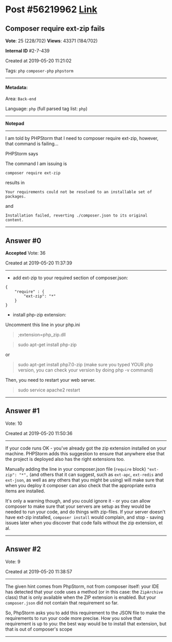 
# Post \#56219962 [Link](https://stackoverflow.com/questions/56219962/)

## Composer require ext-zip fails

**Vote**: 25 (228/702) **Views**: 43371 (184/702) 

**Internal ID** \#2-7-439

Created at 2019-05-20 11:21:02

Tags: `php` `composer-php` `phpstorm`

----------

#### Metadata:

Area: `Back-end`

Language: `php` (full parsed tag list: `php`)

----------

**Notepad**


----------

I am told by PHPStorm that I need to composer require ext-zip, however, that command is failing...

PHPStorm says

[](https://i.stack.imgur.com/Ir6Qy.png)

The command I am issuing is

```
composer require ext-zip
```


results in

```
Your requirements could not be resolved to an installable set of packages.
```


and

```
Installation failed, reverting ./composer.json to its original content.
```



----------
        
## Answer \#0

**Accepted** Vote: 36

Created at 2019-05-20 11:37:39

------------

 - add ext-zip to your required section of composer.json:

```
{
    "require" : {
        "ext-zip": "*"
    }
}
```


 - install php-zip extension:



Uncomment this line in your php.ini

> ;extension=php_zip.dll



> sudo apt-get install php-zip

or

> sudo apt-get install php7.0-zip (make sure you typed YOUR php version, you can check your version by doing php -v command)

Then, you need to restart your web server.

> sudo service apache2 restart


------------
    
    
## Answer \#1

 Vote: 10

Created at 2019-05-20 11:50:36

------------

If your code runs OK - you've already got the zip extension installed on your machine. PHPStorm adds this suggestion to ensure that anywhere else that the project is deployed also has the right extensions too.

Manually adding the line in your composer.json file (`require` block) `"ext-zip": "*",` (and others that it can suggest, such as `ext-apc`, `ext-redis` and `ext-json`, as well as any others that you might be using) will make sure that when you deploy it composer can also check that the appropriate extra items are installed.

It's only a warning though, and you could ignore it - or you can allow composer to make sure that your servers are setup as they would be needed to run your code, and do things with zip-files. If your server doesn't have ext-zip installed, `composer install` would complain, and stop - saving issues later when you discover that code fails without the zip extension, et al.


------------
    
    
## Answer \#2

 Vote: 9

Created at 2019-05-20 11:38:57

------------

The given hint comes from PhpStorm, not from composer itself: your IDE has detected that your code uses a method (or in this case: the `ZipArchive` class) that is only available when the ZIP extension is enabled. But your `composer.json` did not contain that requirement so far.

So, PhpStorm asks you to add this requirement to the JSON file to make the requirements to run your code more precise. How you solve that requirement is up to you: the best way would be to install that extension, but that is out of composer's scope


------------
    
    
